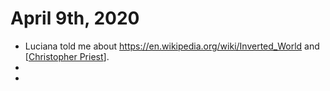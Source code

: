 # April 9th, 2020
- Luciana told me about https://en.wikipedia.org/wiki/Inverted_World and [[Christopher Priest]].
- 
- 

[//begin]: # "Autogenerated link references for markdown compatibility"
[Christopher Priest]: ../christopher-priest.md "Christopher Priest"
[//end]: # "Autogenerated link references"